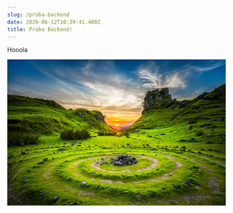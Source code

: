 ```yaml
---
slug: /proba-backend
date: 2020-06-12T10:39:41.400Z
title: Proba Backend!
---
```


Hooola

![Grass](./grass.jpeg)
